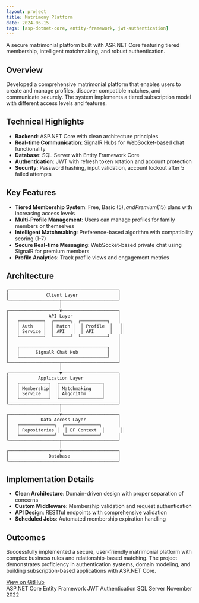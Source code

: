 ```yaml
---
layout: project
title: Matrimony Platform
date: 2024-06-15
tags: [asp-dotnet-core, entity-framework, jwt-authentication]
---
```


<p class="message">
  A secure matrimonial platform built with ASP.NET Core featuring tiered membership, intelligent matchmaking, and robust authentication.
</p>

## Overview

Developed a comprehensive matrimonial platform that enables users to create and manage profiles, discover compatible matches, and communicate securely. The system implements a tiered subscription model with different access levels and features.

## Technical Highlights

* **Backend**: ASP.NET Core with clean architecture principles
* **Real-time Communication**: SignalR Hubs for WebSocket-based chat functionality
* **Database**: SQL Server with Entity Framework Core
* **Authentication**: JWT with refresh token rotation and account protection
* **Security**: Password hashing, input validation, account lockout after 5 failed attempts

## Key Features

* **Tiered Membership System**: Free, Basic ($5), and Premium ($15) plans with increasing access levels
* **Multi-Profile Management**: Users can manage profiles for family members or themselves
* **Intelligent Matchmaking**: Preference-based algorithm with compatibility scoring (1-7)
* **Secure Real-time Messaging**: WebSocket-based private chat using SignalR for premium members
* **Profile Analytics**: Track profile views and engagement metrics

## Architecture

```
┌─────────────────────────────────────────┐
│              Client Layer               │
└───────────────────┬─────────────────────┘
                    │
┌───────────────────▼─────────────────────┐
│               API Layer                 │
│   ┌─────────┐  ┌──────┐  ┌──────────┐   │
│   │ Auth    │  │ Match │  │ Profile  │   │
│   │ Service │  │ API   │  │ API      │   │
│   └─────────┘  └──────┘  └──────────┘   │
│                                         │
│   ┌─────────────────────────────────┐   │
│   │      SignalR Chat Hub           │   │
│   └─────────────────────────────────┘   │
└───────────────────┬─────────────────────┘
                    │
┌───────────────────▼─────────────────────┐
│           Application Layer             │
│   ┌───────────┐  ┌────────────────┐     │
│   │ Membership│  │ Matchmaking    │     │
│   │ Service   │  │ Algorithm      │     │
│   └───────────┘  └────────────────┘     │
└───────────────────┬─────────────────────┘
                    │
┌───────────────────▼─────────────────────┐
│            Data Access Layer            │
│   ┌─────────────┐  ┌─────────────┐      │
│   │ Repositories │  │ EF Context  │      │
│   └─────────────┘  └─────────────┘      │
└───────────────────┬─────────────────────┘
                    │
┌───────────────────▼─────────────────────┐
│               Database                  │
└─────────────────────────────────────────┘
```

## Implementation Details

* **Clean Architecture**: Domain-driven design with proper separation of concerns
* **Custom Middleware**: Membership validation and request authentication
* **API Design**: RESTful endpoints with comprehensive validation
* **Scheduled Jobs**: Automated membership expiration handling

## Outcomes

Successfully implemented a secure, user-friendly matrimonial platform with complex business rules and relationship-based matching. The project demonstrates proficiency in authentication systems, domain modeling, and building subscription-based applications with ASP.NET Core.

<div class="project-links">
  <a href="https://github.com/sugan0tech/MiniProject/tree/main/Matrimony" class="github-link">View on GitHub</a>
</div>

<div class="project-meta">
  <span class="tech-badge">ASP.NET Core</span>
  <span class="tech-badge">Entity Framework</span>
  <span class="tech-badge">JWT Authentication</span>
  <span class="tech-badge">SQL Server</span>
  <span class="date-badge">November 2022</span>
</div>

